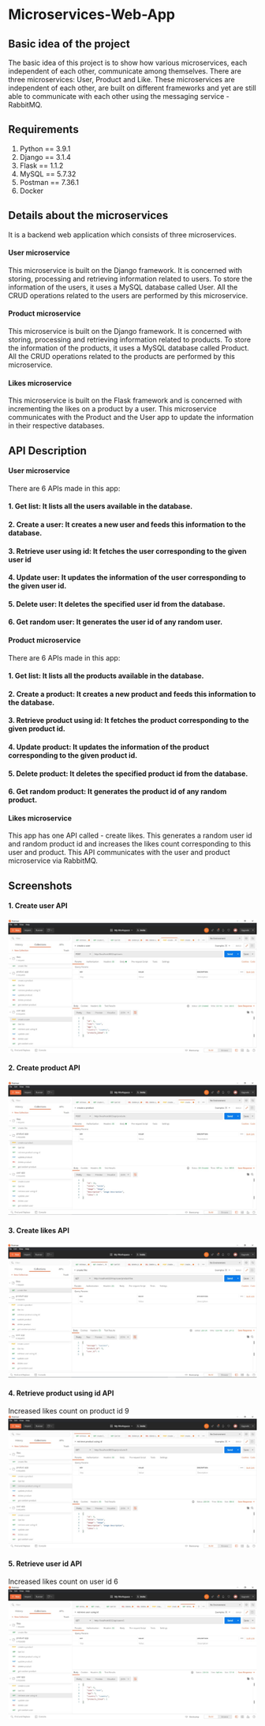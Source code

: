 # Microservices-Web-App

## Basic idea of the project
The basic idea of this project is to show how various microservices, each independent of each other, communicate among themselves. There are three microservices: User, Product and Like. These microservices are independent of each other, are built on different frameworks and yet are still able to communicate with each other using the messaging service - RabbitMQ.

## Requirements
1. Python == 3.9.1
2. Django == 3.1.4
3. Flask == 1.1.2
4. MySQL == 5.7.32
5. Postman == 7.36.1
6. Docker

## Details about the microservices
It is a backend web application which consists of three microservices.

#### User microservice
This microservice is built on the Django framework. It is concerned with storing, processing and retrieving information related to users. To store the information of the users, it uses a MySQL database called User. All the CRUD operations related to the users are performed by this microservice. 

#### Product microservice
This microservice is built on the Django framework. It is concerned with storing, processing and retrieving information related to products. To store the information of the products, it uses a MySQL database called Product. All the CRUD operations related to the products are performed by this microservice.

#### Likes microservice
This microservice is built on the Flask framework and is concerned with incrementing the likes on a product by a user. This microservice communicates with the Product and the User app to update the information in their respective databases.

## API Description

#### User microservice
There are 6 APIs made in this app:
#### 1. Get list: It lists all the users available in the database.
#### 2. Create a user: It creates a new user and feeds this information to the database.
#### 3. Retrieve user using id: It fetches the user corresponding to the given user id
#### 4. Update user: It updates the information of the user corresponding to the given user id.
#### 5. Delete user: It deletes the specified user id from the database.
#### 6. Get random user: It generates the user id of any random user.

#### Product microservice
There are 6 APIs made in this app:
#### 1. Get list: It lists all the products available in the database.
#### 2. Create a product: It creates a new product and feeds this information to the database.
#### 3. Retrieve product using id: It fetches the product corresponding to the given product id.
#### 4. Update product: It updates the information of the product corresponding to the given product id.
#### 5. Delete product: It deletes the specified product id from the database.
#### 6. Get random product: It generates the product id of any random product.

#### Likes microservice
This app has one API called - create likes. This generates a random user id and random product id and increases the likes count corresponding to this user and product. This API communicates with the user and product microservice via RabbitMQ.

## Screenshots

#### 1. Create user API
  ![Create User](https://github.com/jainkashish/Microservices-Web-App/blob/main/screenshots/Image%20create%20user.jpeg)
  
#### 2. Create product API
  ![Create Product](https://github.com/jainkashish/Microservices-Web-App/blob/main/screenshots/Image%20create%20product.jpeg)

#### 3. Create likes API
  ![Create Likes](https://github.com/jainkashish/Microservices-Web-App/blob/main/screenshots/Image%20create%20likes.jpeg)

#### 4. Retrieve product using id API
Increased likes count on product id 9
  ![Retrive Product](https://github.com/jainkashish/Microservices-Web-App/blob/main/screenshots/Image%20retrive%20product.jpeg)



#### 5. Retrieve user id API
Increased likes count on user id 6
  ![Retrive User](https://github.com/jainkashish/Microservices-Web-App/blob/main/screenshots/Image%20retrieve%20user.jpeg)


